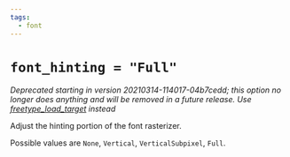 ```yaml
---
tags:
  - font
---
```

# `font_hinting = "Full"`

*Deprecated starting in version 20210314-114017-04b7cedd; this option no longer does anything and will be removed in a future release. Use [freetype_load_target](freetype_load_target.md) instead*

Adjust the hinting portion of the font rasterizer.

Possible values are `None`, `Vertical`, `VerticalSubpixel`, `Full`.



